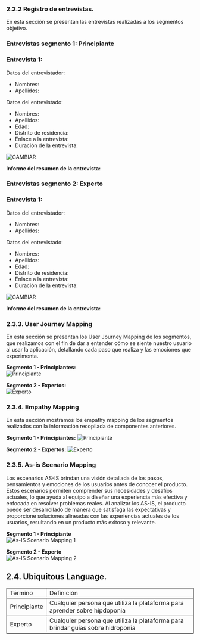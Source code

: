 ### 2.2.2 Registro de entrevistas.

En esta sección se presentan las entrevistas realizadas a los segmentos objetivo.

### Entrevistas segmento 1: Principiante
### Entrevista 1:

Datos del entrevistador:
* Nombres: 
* Apellidos: 

Datos del entrevistado:
* Nombres: 
* Apellidos: 
* Edad: 
* Distrito de residencia: 
* Enlace a la entrevista: 
* Duración de la entrevista: 

<img src="../assets/chapter-02/interviews/CAMBIAR.jpg" alt="CAMBIAR">

**Informe del resumen de la entrevista:**

### Entrevistas segmento 2: Experto
### Entrevista 1:

Datos del entrevistador:
* Nombres:
* Apellidos:

Datos del entrevistado:
* Nombres:
* Apellidos:
* Edad:
* Distrito de residencia:
* Enlace a la entrevista:
* Duración de la entrevista:

<img src="../assets/chapter-02/interviews/CAMBIAR.jpg" alt="CAMBIAR">

**Informe del resumen de la entrevista:**


### 2.3.3. User Journey Mapping

En esta sección se presentan los User Journey Mapping de los segmentos, que realizamos con el fin de dar a entender
cómo se siente nuestro usuario al usar la aplicación, detallando cada paso que realiza y las emociones que experimenta.

**Segmento 1 - Principiantes:**   
<img src="../assets/chapter-02/User-Journey/journey01.png" alt="Principiante">

**Segmento 2 - Expertos:**   
<img src="..//assets/chapter-02/User-Journey/Journey02.png" alt="Experto">

### 2.3.4. Empathy Mapping

En esta sección mostramos los empathy mapping de los segmentos realizados con la información recopilada de componentes anteriores.

**Segmento 1 - Principiantes:**
<img src="..//assets/chapter-02/Empathy/empathy1.png" alt="Principiante">

**Segmento 2 - Expertos:**
<img src="..//assets/chapter-02/Empathy/empathy2.png" alt="Experto">

### 2.3.5. As-is Scenario Mapping

Los escenarios AS-IS brindan una visión detallada de los pasos, pensamientos y emociones de los usuarios antes de conocer el producto. 
Estos escenarios permiten comprender sus necesidades y desafíos actuales, lo que ayuda al equipo a diseñar una experiencia más efectiva y enfocada en resolver problemas reales. 
Al analizar los AS-IS, el producto puede ser desarrollado de manera que satisfaga las expectativas y proporcione soluciones alineadas con las experiencias actuales de los usuarios, resultando en un producto más exitoso y relevante.

**Segmento 1 - Principiante**  
<img src="..//assets/chapter-02/Scenario-mapping/Asis1.png" alt="As-IS Scenario Mapping 1">

**Segmento 2 - Experto**  
<img src="..//assets/chapter-02/Scenario-mapping/Asis2.png" alt="As-IS Scenario Mapping 2">

## 2.4. Ubiquitous Language.

<table border="1px">
    <tbody>
        <tr>
            <td>Término</td>
            <td>Definición</td>
        </tr>
        <tr>
            <td>Principiante</td>
            <td>Cualquier persona que utiliza la plataforma para aprender sobre hipdoponia</td>
        </tr>
        <tr>
            <td>Experto</td>
            <td>Cualquier persona que utiliza la plataforma para brindar guias sobre hidroponia</td>
        </tr>
    </tbody>
</table>

